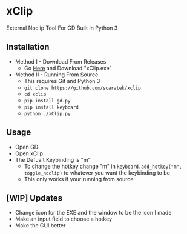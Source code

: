 # xClip
External Noclip Tool For GD Built In Python 3

## Installation
- Method I - Download From Releases
  - Go [Here](https://github.com/Scaratek/xClip/releases) and Download "xClip.exe"
- Method II - Running From Source
  - This requires Git and Python 3
  - `git clone https://github.com/scaratek/xclip` 
  - `cd xclip`
  - `pip install gd.py`
  - `pip install keyboard`
  - `python ./xClip.py`

## Usage
- Open GD
- Open xClip
- The Defualt Keybinding is "m"
  - To change the hotkey change "m" in `keyboard.add_hotkey("m", toggle_noclip)` to whatever you want the keybinding to be 
  - This only works if your running from source


## [WIP] Updates
- Change icon for the EXE and the window to be the icon I made
- Make an input field to choose a hotkey
- Make the GUI better
